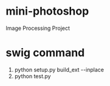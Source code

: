 # mini-photoshop
Image Processing Project

# swig command
1. python setup.py build_ext --inplace  
2. python test.py